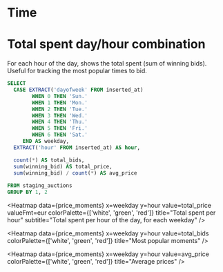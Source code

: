 # Time
 
# Total spent day/hour combination

For each hour of the day, shows the total spent (sum of winning bids). Useful for tracking the most popular times to bid.

```sql price_moments
SELECT
  CASE EXTRACT('dayofweek' FROM inserted_at)
        WHEN 0 THEN 'Sun.'
        WHEN 1 THEN 'Mon.'
        WHEN 2 THEN 'Tue.'
        WHEN 3 THEN 'Wed.'
        WHEN 4 THEN 'Thu.'
        WHEN 5 THEN 'Fri.'
        WHEN 6 THEN 'Sat.'
     END AS weekday,
  EXTRACT('hour' FROM inserted_at) AS hour,

  count(*) AS total_bids,
  sum(winning_bid) AS total_price,
  sum(winning_bid) / count(*) AS avg_price
  
FROM staging_auctions
GROUP BY 1, 2
```

<Heatmap 
    data={price_moments} 
    x=weekday 
    y=hour 
    value=total_price 
    valueFmt=eur 
    colorPalette={['white', 'green', 'red']}
    title="Total spent per hour"
    subtitle="Total spent per hour of the day, for each weekday"
/>

<Heatmap 
    data={price_moments} 
    x=weekday 
    y=hour 
    value=total_bids 
    colorPalette={['white', 'green', 'red']}
    title="Most popular moments"
/>


<Heatmap 
    data={price_moments} 
    x=weekday 
    y=hour 
    value=avg_price 
    colorPalette={['white', 'green', 'red']}
    title="Average prices"
/>

